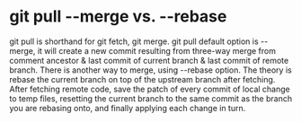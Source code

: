 # git pull --merge vs. --rebase
git pull is shorthand for git fetch, git merge.
git pull default option is --merge, it will create a new commit resulting from three-way merge from comment ancestor & last commit of current branch & last commit of remote branch.
There is another way to merge, using --rebase option. The theory is rebase the current branch on top of the upstream branch after fetching. After fetching remote code, save the patch of every commit of local change to temp files, resetting the current branch to the same commit as the branch you are rebasing onto, and finally applying each change in turn.